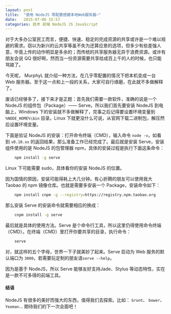 ```yaml
---
layout: post
title:  "使用 NodeJS 零配置搭建本地Web服务器~"
date:   2015-07-06 15:57
categories: 技术 前端 NodeJS JS JavaScript
---
```


对于大多办公室民工而言，便捷、快速、稳定的完成资源的共享或许是一个难以规避的需求。窃以为新兴的云共享等虽不失为还算应景的选项，但多少有些差强人意，毕竟上传的动作明显是多余的；而传统的共享服务器无异于浪费资源。或许有朋友会说 QQ 很好啊，然而当一份资源需要共享给成百上千的人的时候，也只能骂娘了。

今天呢， MurphyL 就介绍一种方法，在几乎零配置的情况下把本机变成一台 Web 服务器。至于这一点和上一段的关系，大家可自行琢磨，在此就不多做解释了。

废话已经够多了，接下来才是正题：首先我们需要一款软件，准确的说是一个 NodeJS 的组件包（Package）—— Serve。所以我们首先要安装 NodeJS 到电脑上，Windows 下的安装就不多做解释了，完事之后记得要设置环境变量到 `%NODE_HOME%\bin` 目录。Linux 下就更没什么可说，从官网下载二进制包，解压然后设置环境变量。

下面是验证 NodeJS 的安装：打开命令终端（CMD），输入命令 `node -v`，如看到 `v0.10.xx` 的返回结果，那么准备工作已经完成了。最后就是安装 Serve，安装组件使用的是 NodeJS 的包管理器 npm，具体的安装过程是执行下面这条命令：

```bash
    npm install -g serve
```

Linux 下可能需要 sudo，具体看你的安装 NodeJS 的位置。

因为国情的原因，安装可能得耗上大几分钟。有心折腾的朋友可以使用我大 Taobao 的 npm 镜像仓库。也就是需要多安装一个 Package，安装命令如下：

```bash
    npm install cnpm -g --registry=https://registry.npm.taobao.org
```

那么安装 Serve 的安装命令就需要相应的换成：

```bash
    cnpm install -g serve
```

最后就是具体的使用方法。Serve 是个命令行工具，所以这里仍得使用命令终端（CMD）。在终端（CMD）里打开你要共享的目录，执行命令：

```bash
    serve
```

对，就这样的五个字母，世界一下子就美妙了起来。Serve 启动为 Web 服务的默认端口为 `3000`，若需要玩定制的朋友请`serve --help`。

因为是基于 NodeJS，所以 Serve 能够友好支持Jade、Stylus 等动态特性，实在是一款不可多得的前端工具。

#### 结语

NodeJS 有很多的美好而强大的东西，值得我们去探索。比如：  `Grunt`、  `bower`、  `Yeoman`... 期待我们的下一次会面吧！

